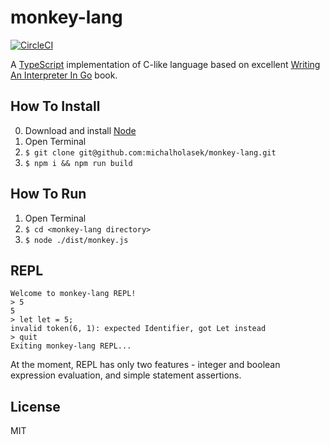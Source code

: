 # monkey-lang

[![CircleCI](https://circleci.com/gh/michalholasek/monkey-lang.svg?style=shield)](https://circleci.com/gh/michalholasek/monkey-lang)

A [TypeScript](http://www.typescriptlang.org/) implementation of C-like language based on
excellent [Writing An Interpreter In Go](https://interpreterbook.com/) book.

## How To Install
0. Download and install [Node](https://nodejs.org/en/download/)
1. Open Terminal
2. `$ git clone git@github.com:michalholasek/monkey-lang.git`
3. `$ npm i && npm run build`

## How To Run
1. Open Terminal
2. `$ cd <monkey-lang directory>`
2. `$ node ./dist/monkey.js`

## REPL
```
Welcome to monkey-lang REPL!
> 5
5
> let let = 5;
invalid token(6, 1): expected Identifier, got Let instead
> quit
Exiting monkey-lang REPL...
```

At the moment, REPL has only two features - integer and boolean expression
evaluation, and simple statement assertions.

## License
MIT
